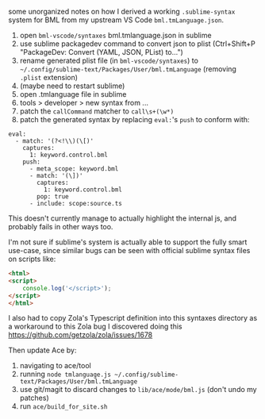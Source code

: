 some unorganized notes on how I derived a working `.sublime-syntax` system for BML from my upstream VS Code `bml.tmLanguage.json`.

1. open `bml-vscode/syntaxes` bml.tmlanguage.json in sublime
1. use sublime packagedev command to convert json to plist (Ctrl+Shift+P "PackageDev: Convert (YAML, JSON, PList) to...")
1. rename generated plist file (in `bml-vscode/syntaxes`) to `~/.config/sublime-text/Packages/User/bml.tmLanguage` (removing `.plist` extension)
1. (maybe need to restart sublime)
1. open .tmlanguage file in sublime
1. tools > developer > new syntax from ...
1. patch the `callCommand` matcher to `call\s+(\w*)`
1. patch the generated syntax by replacing `eval:`'s `push` to conform with:
```
eval:
  - match: '(?<!\\)(\[)'
    captures:
      1: keyword.control.bml
    push:
      - meta_scope: keyword.bml
      - match: '(\])'
        captures:
          1: keyword.control.bml
        pop: true
      - include: scope:source.ts
```

This doesn't currently manage to actually highlight the internal js, and probably fails in other ways too.

I'm not sure if sublime's system is actually able to support the fully smart use-case, since similar bugs can be seen with official sublime syntax files on scripts like:

```html
<html>
<script>
    console.log('</script>');
</script>
</html>
```

I also had to copy Zola's Typescript definition into this syntaxes directory as a workaround to this Zola bug I discovered doing this https://github.com/getzola/zola/issues/1678

Then update Ace by:
1. navigating to ace/tool
1. running `node tmlanguage.js ~/.config/sublime-text/Packages/User/bml.tmLanguage`
1. use git/magit to discard changes to `lib/ace/mode/bml.js` (don't undo my patches)
1. run `ace/build_for_site.sh`

